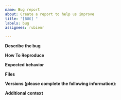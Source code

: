 ```yaml
---
name: Bug report
about: Create a report to help us improve
title: "[BUG] "
labels: bug
assignees: rubienr

---
```


<!-- 
Remove sections that do not apply. 
Don't feel too restricted by this template but stick to it as far you can.
-->

**Describe the bug**

<!-- 
A clear and concise description of what the bug is.

Example:
The configuration value input Area is applied at Stylus devices but at Touch devices.
Stylus and Touch devices do not necessarily share the same resolution.
-->

**How To Reproduce**

<!--
Explain in natural lanugage; if you like use Gherkin-alike syntax.

Example: 
1. GIVEN I use Cintiq 22HDT
1. GIVEN I checked out branch master
1. WHEN I run the script `xsetwacom.sh --configuration <yxz> --device set`
1. WHEN I use stylus the mapping is as expected
1. WHEN I use touch
1. THEN the mapping seems weird: the pointer is not placed below my finger
-->

**Expected behavior**

<!--
A clear and concise description of what you expected to happen.
Example: 
The pointer should be always below my finger where I touched the screen.
-->

**Files**

<!--
If applicable, add screenshots or logs to help explain your problem.
-->

**Versions (please complete the following information):**

<!--
Example script:
```bash
lsb_release -a
echo "xsetwacom:" && xsetwacom --version
xrandr --version
python --version 
```

Example output to post here:
```bash
Distributor ID:	Ubuntu
Description:	Ubuntu 22.10
Release:	22.10
Codename:	kinetic
xsetwacom:
1.0.0
xrandr program version       1.5.1
Server reports RandR version 1.6
Python 3.10.7
```
-->

**Additional context**

<!--
Add any other context about the problem here.
-->
